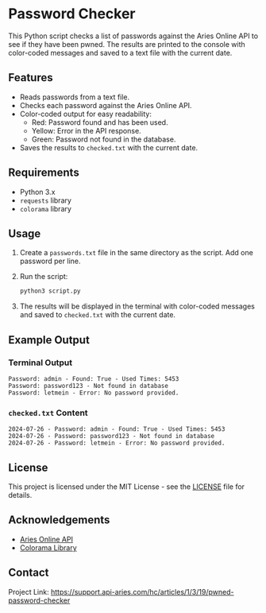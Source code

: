 
# Password Checker

This Python script checks a list of passwords against the Aries Online API to see if they have been pwned. The results are printed to the console with color-coded messages and saved to a text file with the current date.

## Features

- Reads passwords from a text file.
- Checks each password against the Aries Online API.
- Color-coded output for easy readability:
  - Red: Password found and has been used.
  - Yellow: Error in the API response.
  - Green: Password not found in the database.
- Saves the results to `checked.txt` with the current date.

## Requirements

- Python 3.x
- `requests` library
- `colorama` library

## Usage

1. Create a `passwords.txt` file in the same directory as the script. Add one password per line.

2. Run the script:
    ```bash
    python3 script.py
    ```

3. The results will be displayed in the terminal with color-coded messages and saved to `checked.txt` with the current date.

## Example Output

### Terminal Output
```
Password: admin - Found: True - Used Times: 5453
Password: password123 - Not found in database
Password: letmein - Error: No password provided.
```

### `checked.txt` Content
```
2024-07-26 - Password: admin - Found: True - Used Times: 5453
2024-07-26 - Password: password123 - Not found in database
2024-07-26 - Password: letmein - Error: No password provided.
```

## License

This project is licensed under the MIT License - see the [LICENSE](LICENSE) file for details.

## Acknowledgements

- [Aries Online API](https://docs.api-aries.com)
- [Colorama Library](https://pypi.org/project/colorama/)

## Contact

Project Link: https://support.api-aries.com/hc/articles/1/3/19/pwned-password-checker
